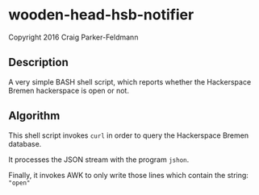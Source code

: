 # wooden-head-hsb-notifier

Copyright 2016 Craig Parker-Feldmann

## Description

A very simple BASH shell script, which reports whether the Hackerspace Bremen hackerspace is open or not.

## Algorithm

This shell script invokes ``curl`` in order to query the Hackerspace Bremen database.

It processes the JSON stream with the program ``jshon``.

Finally, it invokes AWK to only write those lines which contain the string: ``"open"``
